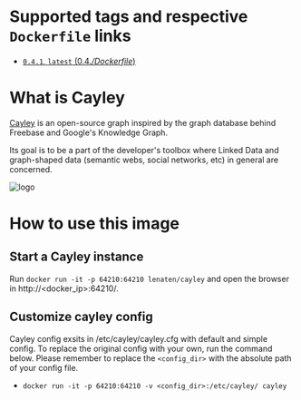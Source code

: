 # Supported tags and respective `Dockerfile` links
-	[`0.4.1`, `latest` (0.4.*/Dockerfile*)](https://github.com/lenaten/cayley/blob/master/Dockerfile)

# What is Cayley

[Cayley](https://github.com/google/cayley) is an open-source graph inspired by the graph database behind Freebase and Google's Knowledge Graph.

Its goal is to be a part of the developer's toolbox where Linked Data and graph-shaped data (semantic webs, social networks, etc) in general are concerned.

![logo](https://raw.githubusercontent.com/google/cayley/master/static/branding/cayley_side.png?raw=true)

# How to use this image

## Start a Cayley instance
Run `docker run -it -p 64210:64210 lenaten/cayley` and open the browser in http://<docker_ip>:64210/.

## Customize cayley config
Cayley config exsits in /etc/cayley/cayley.cfg with default and simple config. To replace the original config with your own, run the command below. Please remember to replace the `<config_dir>` with the absolute path of your config file. 
- `docker run -it -p 64210:64210 -v <config_dir>:/etc/cayley/ cayley`
